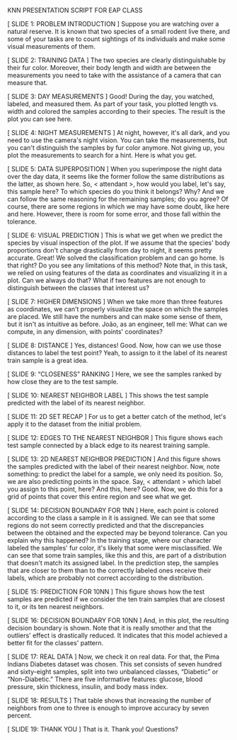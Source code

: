 KNN PRESENTATION SCRIPT FOR EAP CLASS

[ SLIDE 1: PROBLEM INTRODUCTION ]
Suppose you are watching over a natural reserve. It is known that two species of a small rodent live there, and some of your tasks are to count sightings of its individuals and make some visual measurements of them.

[ SLIDE 2: TRAINING DATA ]
The two species are clearly distinguishable by their fur color. Moreover, their body length and width are between the measurements you need to take with the assistance of a camera that can measure that.

[ SLIDE 3: DAY MEASUREMENTS ]
Good! During the day, you watched, labeled, and measured them. As part of your task, you plotted length vs. width and colored the samples according to their species. The result is the plot you can see here.

[ SLIDE 4: NIGHT MEASUREMENTS ]
At night, however, it's all dark, and you need to use the camera's night vision. You can take the measurements, but you can't distinguish the samples by fur color anymore. Not giving up, you plot the measurements to search for a hint. Here is what you get.

[ SLIDE 5: DATA SUPERPOSITION ]
When you superimpose the night data over the day data, it seems like the former follow the same distributions as the latter, as shown here. So, < attendant >, how would you label, let's say, this sample here? To which species do you think it belongs? Why? And we can follow the same reasoning for the remaining samples; do you agree? Of course, there are some regions in which we may have some doubt, like here and here. However, there is room for some error, and those fall within the tolerance.

[ SLIDE 6: VISUAL PREDICTION ]
This is what we get when we predict the species by visual inspection of the plot. If we assume that the species' body proportions don't change drastically from day to night, it seems pretty accurate. Great! We solved the classification problem and can go home. Is that right? Do you see any limitations of this method? Note that, in this task, we relied on using features of the data as coordinates and visualizing it in a plot. Can we always do that? What if two features are not enough to distinguish between the classes that interest us?

[ SLIDE 7: HIGHER DIMENSIONS ]
When we take more than three features as coordinates, we can't properly visualize the space on which the samples are placed. We still have the numbers and can make some sense of them, but it isn't as intuitive as before. João, as an engineer, tell me: What can we compute, in any dimension, with points' coordinates?

[ SLIDE 8: DISTANCE ]
Yes, distances! Good. Now, how can we use those distances to label the test point? Yeah, to assign to it the label of its nearest train sample is a great idea.

[ SLIDE 9: “CLOSENESS” RANKING ]
Here, we see the samples ranked by how close they are to the test sample.

[ SLIDE 10: NEAREST NEIGHBOR LABEL ]
This shows the test sample predicted with the label of its nearest neighbor.

[ SLIDE 11: 2D SET RECAP ]
For us to get a better catch of the method, let's apply it to the dataset from the initial problem.

[ SLIDE 12: EDGES TO THE NEAREST NEIGHBOR ]
This figure shows each test sample connected by a black edge to its nearest training sample.

[ SLIDE 13: 2D NEAREST NEIGHBOR PREDICTION ]
And this figure shows the samples predicted with the label of their nearest neighbor. Now, note something: to predict the label for a sample, we only need its position. So, we are also predicting points in the space. Say, < attendant > which label you assign to this point, here? And this, here? Good. Now, we do this for a grid of points that cover this entire region and see what we get.

[ SLIDE 14: DECISION BOUNDARY FOR 1NN ]
Here, each point is colored according to the class a sample in it is assigned. We can see that some regions do not seem correctly predicted and that the discrepancies between the obtained and the expected may be beyond tolerance. Can you explain why this happened? In the training stage, where our character labeled the samples' fur color, it's likely that some were misclassified. We can see that some train samples, like this and this, are part of a distribution that doesn't match its assigned label. In the prediction step, the samples that are closer to them than to the correctly labeled ones receive their labels, which are probably not correct according to the distribution.

[ SLIDE 15: PREDICTION FOR 10NN ]
This figure shows how the test samples are predicted if we consider the ten train samples that are closest to it, or its ten nearest neighbors.

[ SLIDE 16: DECISION BOUNDARY FOR 10NN ]
And, in this plot, the resulting decision boundary is shown. Note that it is really smother and that the outliers' effect is drastically reduced. It indicates that this model achieved a better fit for the classes' pattern.

[ SLIDE 17: REAL DATA ]
Now, we check it on real data. For that, the Pima Indians Diabetes dataset was chosen. This set consists of seven hundred and sixty-eight samples, split into two unbalanced classes, “Diabetic” or “Non-Diabetic.” There are five informative features: glucose, blood pressure, skin thickness, insulin, and body mass index.

[ SLIDE 18: RESULTS ]
That table shows that increasing the number of neighbors from one to three is enough to improve accuracy by seven percent.

[ SLIDE 19: THANK YOU ]
That is it. Thank you! Questions?